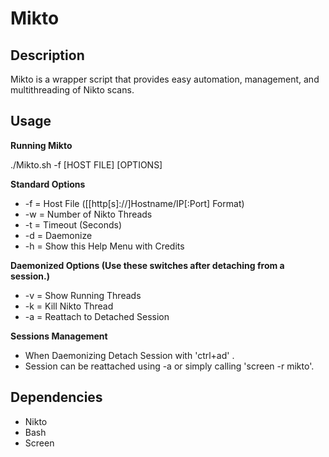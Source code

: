 Mikto
=====

Description
-----------
Mikto is a wrapper script that provides easy automation, management, and multithreading of Nikto scans.

Usage
-----
**Running Mikto**

 ./Mikto.sh -f [HOST FILE] [OPTIONS]

**Standard Options**
* -f = Host File ([[http[s]://]Hostname/IP[:Port] Format)
* -w = Number of Nikto Threads
* -t = Timeout (Seconds)
* -d = Daemonize
* -h = Show this Help Menu with Credits

**Daemonized Options (Use these switches after detaching from a session.)**
* -v = Show Running Threads
* -k = Kill Nikto Thread
* -a = Reattach to Detached Session

**Sessions Management**
* When Daemonizing Detach Session with 'ctrl+ad' .
* Session can be reattached using -a or simply calling 'screen -r mikto'.

Dependencies
------------

* Nikto
* Bash
* Screen
